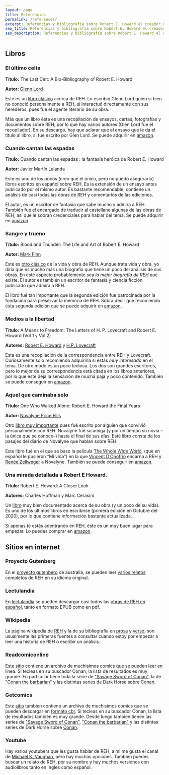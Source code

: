```yaml
---
layout: page
title: Referencias
permalink: /references/
excerpt: Referencias y bibliografía sobre Robert E. Howard el creador de Conan. El baúl de Howard trata de hacer análisis en español de la vida y obra de Robert E. Howard.
seo_title: Referencias y bibliografía sobre Robert E. Howard el creador de Conan
seo_description: Referencias y bibliografía sobre Robert E. Howard el creador de Conan. El baúl de Howard trata de hacer análisis en español de la vida y obra de Robert E. Howard.
---
```


## Libros


### El último celta

**Titulo:** The Last Celt: A Bio-Bibliography of Robert E. Howard

**Autor:** [Glenn Lord](https://en.wikipedia.org/wiki/Glenn_Lord)

Este es un [libro clásico](https://en.wikipedia.org/wiki/The_Last_Celt) acerca de REH.
Lo escribió Glenn Lord quién si bien no conoció personalmente a REH, si interactuó directamente con sus herederos, pues fue el agente literario de su obra.

Más que un libro ésta es una recopilación de ensayos, cartas, fotografías y documentos sobre REH; por lo que hay varios autores (Glen Lord fue el recopilador).
En su descargo, hay que aclarar que el ensayo que le da el título al libro, si fue escrito por Glen Lord. Se puede adquirir en [amazon](https://www.amazon.com/Last-Celt-Bio-Bibliography-Robert-Howard/dp/0425036308).


### Cuando cantan las espadas

**Titulo:** Cuando cantan las espadas : la fantasía heróica de Robert E. Howard

**Autor:** Javier Martín Lalanda

Este es uno de los pocos (creo que el único, pero no puedo asegurarlo) libros escritos en español sobre REH.
Es la extensión de un ensayo antes publicado por el mismo autor.
Es bastante recomendable, contiene un análisis de casi todas las obras de REH y comentarios de las ediciones.

El autor, es un escritor de fantasía que sabe mucho y admira a REH.
También fué el encargado de traducir al castellano algunas de las obras de REH, así que le sobran credenciales para hablar del tema.
Se puede adquirir en [amazon](https://www.amazon.com/Cuando-cantan-las-espadas-fantas%C3%ADa/dp/8492492325).

### Sangre y trueno

**Titulo:** Blood and Thunder: The Life and Art of Robert E. Howard

**Autor:** [Mark Finn](https://en.wikipedia.org/wiki/Mark_Finn)

Este es [otro clásico](https://en.wikipedia.org/wiki/Blood_%26_Thunder:_The_Life_%26_Art_of_Robert_E._Howard) de la vida y obra de REH.
Aunque trata vida y obra, yo diría que es mucho más una biografía que tiene un poco del análisis de sus obras.
En esté aspecto probablemente sea *la mejor biografía de REH* que existe.
El autor es también un escritor de fantasía y ciencia ficción publicado que admira a REH.

El libro fué tan importante que la segunda edición fue patrocinada por la fundación para preservar la memoria de REH.
Sobra decir que recomiendo ésta segunda edición que se puede adquirir en [amazon](https://www.amazon.com/Blood-Thunder-Life-Robert-Howard/dp/1304031527).


### Medios a la libertad

**Titulo:** A Means to Freedom: The Letters of H. P. Lovecraft and Robert E. Howard (Vol 1 y Vol 2)

**Autores:** [Robert E. Howard](https://en.wikipedia.org/wiki/Robert_E._Howard) y [H.P. Lovecraft](https://en.wikipedia.org/wiki/H._P._Lovecraft)

Esta es una recopilación de la correspondencia entre REH y Lovecraft.
Curiosamente solo recomiendo adquirirla si estás *muy interesado* en el tema.
De otro modo es un poco tediosa.
Los dos son grandes escritores, pero lo mejor de su correspondencia está citada en los libros anteriores, por lo que este deja la sensación de mucha paja y poco contenido.
También se puede conseguir en [amazon](https://www.amazon.com/Means-Freedom-Letters-Lovecraft-Robert/dp/1614981868).

### Aquel que caminaba solo

**Titulo:** One Who Walked Alone: Robert E. Howard the Final Years

**Autor:** [Novalyne Price Ellis](https://en.wikipedia.org/wiki/Novalyne_Price_Ellis)

Otro [libro muy importante](https://en.wikipedia.org/wiki/One_Who_Walked_Alone) pues fué escrito por alguien que convivió personalmente con REH.
Novalyne fué su amiga (y por un tiempo su novia –la única que se conoce–) hasta el final de sus días.
Esté libro consta de los pasajes del diario de Novalyne que hablan sobre REH.

Este libro fué en el que se baso la película [The Whole Wide World](https://en.wikipedia.org/wiki/The_Whole_Wide_World), (que en español le pusieron “Mi vida”) en la que [Vincent D’Onofrio](https://en.wikipedia.org/wiki/Vincent_D%27Onofrio) encarna a REH y [Renée Zellweger](https://en.wikipedia.org/wiki/Ren%C3%A9e_Zellweger) a Novalyne.
También se puede conseguir en [amazon](https://www.amazon.com/One-Who-Walked-Alone-Robert/dp/093798678X).

###  Una mirada detallada a Robert E Howard.

**Titulo:** Robert E. Howard: A Closer Look

**Autores:** Charles Hoffman y Marc Cerasini

Un [libro](https://www.hippocampuspress.com/robert-e.-howard/robert-e.-howard-a-closer-look) muy bien documentado acerca de su obra (y un poco de su vida).
Es uno de los últimos libros en escribirse (primera edición en Octubre del 2020), por lo que contiene información bastante actualizada.

Si apenas te estás adentrando en REH, éste es un muy buen lugar para empezar.
Lo puedes comprar en [amazon](https://www.amazon.com/Robert-Howard-Closer-Look/dp/1614983119).

## Sitios en internet

### Proyecto Gutenberg

En el [proyecto gutenberg](http://gutenberg.net.au) de australia, se pueden leer [varios relatos](http://freeread.com.au/@RGLibrary/RobertEHoward/RobertEHoward.html) completos de REH en su idioma original.

### Lectulandia

En [lectulandia](https://ww3.lectulandia.com) se pueden descargar casi todos las [obras de REH en español](https://ww3.lectulandia.com/autor/robert-e-howard/), tanto en formato EPUB como en pdf.

### Wikipedia

La página wikipedia de [REH](https://en.wikipedia.org/wiki/Robert_E._Howard) y la de su bibliografia en [prosa](https://en.wikipedia.org/wiki/Robert_E._Howard_bibliography) y [verso](https://en.wikipedia.org/wiki/Robert_E._Howard_bibliography_(poems_A%E2%80%93H)), son usualmente las primeras fuentes a consultar cuando estoy por empezar a leer una historia de REH o escribir un análisis.

### Readcomiconline

Este [sitio](https://readcomiconline.li/) contiene un archivo de muchisimos comics que se pueden leer en linea. Si tecleas en su buscador Conan, la lista de resultados es muy grande. En particular tiene toda la serie de ["Savage Sword of Conan"](https://readcomiconline.li/Comic/The-Savage-Sword-Of-Conan), la de ["Conan the barbarian"](https://readcomiconline.li/Comic/Conan-the-Barbarian-1970) y las distintas series de Dark Horse sobre [Conan](https://readcomiconline.li/Comic/Conan-2003).

### Getcomics

Este [sitio](https://getcomics.org) tambien contiene un archivo de muchisimos comics que se pueden descargar en [formato cbr](https://docs.fileformat.com/ebook/cbr/). Si tecleas en su buscador Conan, la lista de resultados también es muy grande. Desde luego tambien tienen las series de ["Savage Sword of Conan"](https://getcomics.org/marvel/savage-sword-of-conan-1974-1995-saga-collection-1987-1995-talos-digital-remaster-2021/), ["Conan the barbarian"](https://getcomics.org/marvel/conan-the-barbarian-vol-1-1-13-1970-1972/) y las distintas series de Dark Horse sobre [Conan](https://getcomics.org/other-comics/conan-dark-horse-collection-2003-2018/).

### Youtube

Hay varios youtubers que les gusta hablar de REH, a mi me gusta el canal de [Michael K. Vaughan](https://www.youtube.com/@michaelk.vaughan8617), pero hay muchas opciones.
También puedes buscar un relato de REH, por su nombre y hay muchos versiones con audiolibros tanto en ingles como español.
